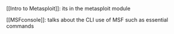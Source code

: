 [[Intro to Metasploit]]: its in the metasploit module 

[[MSFconsole]]: talks about the CLI use of MSF such as essential  commands 